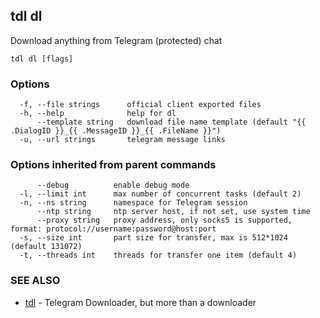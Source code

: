 ## tdl dl

Download anything from Telegram (protected) chat

```
tdl dl [flags]
```

### Options

```
  -f, --file strings      official client exported files
  -h, --help              help for dl
      --template string   download file name template (default "{{ .DialogID }}_{{ .MessageID }}_{{ .FileName }}")
  -u, --url strings       telegram message links
```

### Options inherited from parent commands

```
      --debug          enable debug mode
  -l, --limit int      max number of concurrent tasks (default 2)
  -n, --ns string      namespace for Telegram session
      --ntp string     ntp server host, if not set, use system time
      --proxy string   proxy address, only socks5 is supported, format: protocol://username:password@host:port
  -s, --size int       part size for transfer, max is 512*1024 (default 131072)
  -t, --threads int    threads for transfer one item (default 4)
```

### SEE ALSO

* [tdl](tdl.md)	 - Telegram Downloader, but more than a downloader

